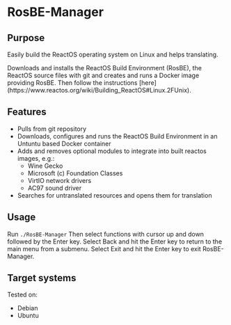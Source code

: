 RosBE-Manager
=============

Purpose
-------
<p>Easily build the ReactOS operating system on Linux and helps translating.</p>
Downloads and installs the ReactOS Build Environment (RosBE), the ReactOS
source files with git and creates and runs a Docker image providing
RosBE. Then follow the instructions [here](https://www.reactos.org/wiki/Building_ReactOS#Linux.2FUnix).

Features
--------
* Pulls from git repository
* Downloads, configures and runs the ReactOS Build Environment in an Untuntu based Docker container
* Adds and removes optional modules to integrate into built reactos images, e.g.:
  * Wine Gecko
  * Microsoft (c) Foundation Classes
  * VirtIO network drivers
  * AC97 sound driver
* Searches for untranslated resources and opens them for translation

Usage
-----
Run `./RosBE-Manager`
Then select functions with cursor up and down followed by the Enter key.
Select Back and hit the Enter key to return to the main menu from a submenu.
Select Exit and hit the Enter key to exit RosBE-Manager.

Target systems
--------------
Tested on:
* Debian
* Ubuntu
